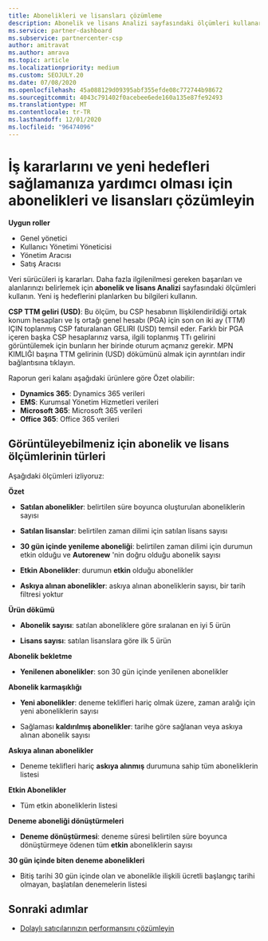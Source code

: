 ```yaml
---
title: Abonelikleri ve lisansları çözümleme
description: Abonelik ve lisans Analizi sayfasındaki ölçümleri kullanarak daha fazla ilgilenilmesi gereken başarıları ve bölgeleri nasıl kullanacağınızı öğrenin.
ms.service: partner-dashboard
ms.subservice: partnercenter-csp
author: amitravat
ms.author: amrava
ms.topic: article
ms.localizationpriority: medium
ms.custom: SEOJULY.20
ms.date: 07/08/2020
ms.openlocfilehash: 45a088129d09395abf355efde08c772744b98672
ms.sourcegitcommit: 4043c791402f0acebee6ede160a135e87fe92493
ms.translationtype: MT
ms.contentlocale: tr-TR
ms.lasthandoff: 12/01/2020
ms.locfileid: "96474096"
---
```

# <a name="analyze-subscriptions-and-licenses-to-help-you-drive-business-decisions-and-new-goals"></a>İş kararlarını ve yeni hedefleri sağlamanıza yardımcı olması için abonelikleri ve lisansları çözümleyin

**Uygun roller**

- Genel yönetici
- Kullanıcı Yönetimi Yöneticisi
- Yönetim Aracısı
- Satış Aracısı

Veri sürücüleri iş kararları. Daha fazla ilgilenilmesi gereken başarıları ve alanlarınızı belirlemek için **abonelik ve lisans Analizi** sayfasındaki ölçümleri kullanın. Yeni iş hedeflerini planlarken bu bilgileri kullanın.

**CSP TTM geliri (USD)**: Bu ölçüm, bu CSP hesabının Ilişkilendirildiği ortak konum hesapları ve Iş ortağı genel hesabı (PGA) için son on iki ay (TTM) IÇIN toplanmış CSP faturalanan GELIRI (USD) temsil eder. Farklı bir PGA içeren başka CSP hesaplarınız varsa, ilgili toplanmış TTı gelirini görüntülemek için bunların her birinde oturum açmanız gerekir.  MPN KIMLIĞI başına TTM gelirinin (USD) dökümünü almak için ayrıntıları indir bağlantısına tıklayın.

Raporun geri kalanı aşağıdaki ürünlere göre Özet olabilir:

 - **Dynamics 365**: Dynamics 365 verileri  
 - **EMS**: Kurumsal Yönetim Hizmetleri verileri  
 - **Microsoft 365**: Microsoft 365 verileri  
 - **Office 365**: Office 365 verileri  


## <a name="types-of-subscription-and-license-metrics-you-can-view"></a>Görüntüleyebilmeniz için abonelik ve lisans ölçümlerinin türleri

Aşağıdaki ölçümleri izliyoruz:

**Özet**  
 - **Satılan abonelikler**: belirtilen süre boyunca oluşturulan aboneliklerin sayısı  
  
 - **Satılan lisanslar**: belirtilen zaman dilimi için satılan lisans sayısı  
  
 - **30 gün içinde yenileme aboneliği**: belirtilen zaman dilimi için durumun etkin olduğu ve **Autorenew** 'nin doğru olduğu abonelik sayısı
 
 - **Etkin Abonelikler**: durumun **etkin** olduğu abonelikler  
 
 - **Askıya alınan abonelikler**: askıya alınan aboneliklerin sayısı, bir tarih filtresi yoktur  

**Ürün dökümü**
  
 - **Abonelik sayısı**: satılan aboneliklere göre sıralanan en iyi 5 ürün  
 
 - **Lisans sayısı**: satılan lisanslara göre ilk 5 ürün

**Abonelik bekletme**

 - **Yenilenen abonelikler**: son 30 gün içinde yenilenen abonelikler  

**Abonelik karmaşıklığı**  
 - **Yeni abonelikler**: deneme teklifleri hariç olmak üzere, zaman aralığı için yeni aboneliklerin sayısı  
 
 - Sağlaması **kaldırılmış abonelikler**: tarihe göre sağlanan veya askıya alınan abonelik sayısı  

**Askıya alınan abonelikler** 
 
 - Deneme teklifleri hariç **askıya alınmış** durumuna sahip tüm aboneliklerin listesi  
  
**Etkin Abonelikler**

 - Tüm etkin aboneliklerin listesi  

**Deneme aboneliği dönüştürmeleri**  

 - **Deneme dönüştürmesi**: deneme süresi belirtilen süre boyunca dönüştürmeye ödenen tüm **etkin** aboneliklerin sayısı  

**30 gün içinde biten deneme abonelikleri**  

 - Bitiş tarihi 30 gün içinde olan ve abonelikle ilişkili ücretli başlangıç tarihi olmayan, başlatılan denemelerin listesi  

## <a name="next-steps"></a>Sonraki adımlar

- [Dolaylı satıcılarınızın performansını çözümleyin](analyze-indirect-resellers.md)